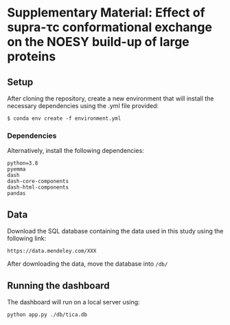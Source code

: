# Supplementary Material: Effect of supra-τc conformational exchange on the NOESY build-up of large proteins

## Setup
After cloning the repository, create a new environment that will install the necessary dependencies using the .yml file
provided:

```
$ conda env create -f environment.yml
```
### Dependencies
Alternatively, install the following dependencies:
```
python=3.8
pyemma
dash
dash-core-components
dash-html-components
pandas
```

## Data
Download the SQL database containing the data used in this study using the following link:

``` https://data.mendeley.com/XXX ```

After downloading the data, move the database into `/db/`

## Running the dashboard
The dashboard will run on a local server using:

```
python app.py ./db/tica.db
```

